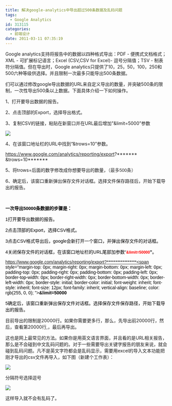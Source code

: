 ```yaml
---
title: 解决google-analytics中导出超过500条数据及乱码问题
tags:
  - Google Analytics
id: 313115
categories:
  - 前端设计
date: 2011-03-11 07:35:19
---
```


Google analytics支持将报告中的数据以四种格式导出：PDF - 便携式文档格式；XML - 可扩展标记语言；Excel (CSV,CSV for Excel)- 逗号分隔值；TSV - 制表符分隔值。但在导出时，Google analytics只提供了10，25，50，100，250和500六种等级供选择。并且限制一次最多只能导出500条数据。

们可以通过修改google导出数据的URL来自定义导出的数量，并突破500条的限制，一次性导出500条以上数据。下面具体介绍一下如何操作。

1、打开要导出数据的报告。

2、点击顶部的Export，选择导出格式。

3、复制CSV的链接，粘贴在新窗口并在URL最后增加&quot;&amp;limit=5000&rdquo;参数 

![](http://love4026.files.wordpress.com/2011/03/ga-csv.jpg)

4、在该窗口地址栏的URL中找到&ldquo;&amp;trows=10&rdquo;参数。

https://www.google.com/analytics/reporting/export?******* &amp;trows=10*******

5、将trows=后面的数字修改成你想要导出的数量，<span class="Apple-style-span" style="color: rgb(51, 51, 51); font-family: 'Lucida Grande', Arial, Helvetica, sans-serif; line-height: 18px; ">（最多500条）</span>

6、确定后，该窗口重新弹出保存文件对话框。选择文件保存路径后，开始下载导出的报告。

&nbsp;

<span class="Apple-style-span" style="font-family: 'Lucida Grande', Arial, Helvetica, sans-serif; color: rgb(0, 0, 0); ">**一次导出50000条数据的步骤是：**</span>

<span class="Apple-style-span" style="font-family: 'Lucida Grande', Arial, Helvetica, sans-serif; color: rgb(0, 0, 0); ">1打开要导出数据的报告。</span>

<span class="Apple-style-span" style="font-family: 'Lucida Grande', Arial, Helvetica, sans-serif; color: rgb(0, 0, 0); ">2点击顶部的Export，选择CSV格式。</span>

<span class="Apple-style-span" style="font-family: 'Lucida Grande', Arial, Helvetica, sans-serif; color: rgb(0, 0, 0); ">3点击CSV格式导出后，google会新打开一个窗口，并弹出保存文件的对话框。</span>

<span class="Apple-style-span" style="font-family: 'Lucida Grande', Arial, Helvetica, sans-serif; color: rgb(0, 0, 0); ">4关闭保存文件的对话框，在该窗口地址栏的URL尾部加参数&ldquo;**<span style="margin-top: 0px; margin-right: 0px; margin-bottom: 0px; margin-left: 0px; padding-top: 0px; padding-right: 0px; padding-bottom: 0px; padding-left: 0px; border-top-width: 0px; border-right-width: 0px; border-bottom-width: 0px; border-left-width: 0px; border-style: initial; border-color: initial; font-weight: inherit; font-style: inherit; font-size: 12px; font-family: inherit; vertical-align: baseline; color: rgb(255, 0, 0); ">&amp;limit=50000</span>&rdquo;**。</span>

<span class="Apple-style-span" style="font-family: 'Lucida Grande', Arial, Helvetica, sans-serif; color: rgb(0, 0, 0); ">https://www.google.com/analytics/reporting/export?*****************<span style="margin-top: 0px; margin-right: 0px; margin-bottom: 0px; margin-left: 0px; padding-top: 0px; padding-right: 0px; padding-bottom: 0px; padding-left: 0px; border-top-width: 0px; border-right-width: 0px; border-bottom-width: 0px; border-left-width: 0px; border-style: initial; border-color: initial; font-weight: inherit; font-style: inherit; font-size: 12px; font-family: inherit; vertical-align: baseline; color: rgb(255, 0, 0); ">**&amp;limit=50000**</span></span>

<span class="Apple-style-span" style="font-family: 'Lucida Grande', Arial, Helvetica, sans-serif; color: rgb(0, 0, 0); ">5确定后，该窗口重新弹出保存文件对话框。选择保存文件保存路径，开始下载导出的报告。</span>

目前导出的限制是20000行。如果你需要更多行，那么，先导出前20000行，然后，查看第20000行,，最后再导出。

这也是网上最常见的方法。如果你是用英文语言界面，并且看的是URL相关报告，那么是不会碰到中文乱码问题的。对于一些需要导出关键字报告的朋友来说，就会碰到乱码问题。凡不是英文字符都会是乱码显示，需要用excel的导入文本功能把刚才导出的csv文件再导入，如下图（新建个工作表）：

![](http://love4026.files.wordpress.com/2011/03/ga-excel.jpg)

分隔符号选择逗号

![](http://love4026.files.wordpress.com/2011/03/ga-excel2.jpg)

这样导入就不会有乱码了。